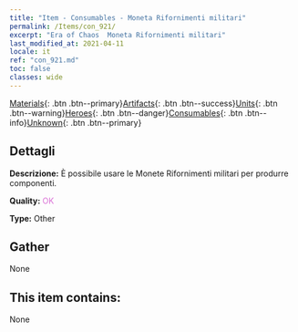 ```yaml
---
title: "Item - Consumables - Moneta Rifornimenti militari"
permalink: /Items/con_921/
excerpt: "Era of Chaos  Moneta Rifornimenti militari"
last_modified_at: 2021-04-11
locale: it
ref: "con_921.md"
toc: false
classes: wide
---
```

 [Materials](/it/Items/){: .btn .btn--primary}[Artifacts](/it/Items/Artifacts/){: .btn .btn--success}[Units](/it/Items/Units/){: .btn .btn--warning}[Heroes](/it/Items/Heroes/){: .btn .btn--danger}[Consumables](/it/Items/Consumables/){: .btn .btn--info}[Unknown](/it/Items/Unknown/){: .btn .btn--primary}

## Dettagli
 **Descrizione:** È possibile usare le Monete Rifornimenti militari per produrre componenti.

 **Quality:** <span style="color: #DA70D6">OK</span>

 **Type:** Other

## Gather

  None

## This item contains:

  None

